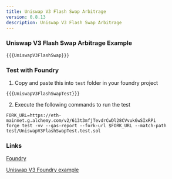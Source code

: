 ```yaml
---
title: Uniswap V3 Flash Swap Arbitrage
version: 0.8.13
description: Uniswap V3 Flash Swap Arbitrage
---
```


### Uniswap V3 Flash Swap Arbitrage Example

```solidity
{{{UniswapV3FlashSwap}}}
```

### Test with Foundry

1. Copy and paste this into `test` folder in your foundry project

```solidity
{{{UniswapV3FlashSwapTest}}}
```

2. Execute the following commands to run the test

```shell
FORK_URL=https://eth-mainnet.g.alchemy.com/v2/613t3mfjTevdrCwDl28CVvuk6wSIxRPi
forge test -vv --gas-report --fork-url $FORK_URL --match-path test/UniswapV3FlashSwapTest.test.sol
```

### Links

<a href="https://github.com/foundry-rs/foundry" target="__blank">Foundry</a>

<a href="https://github.com/t4sk/defi-notes" target="__blank">Uniswap V3 Foundry example</a>
